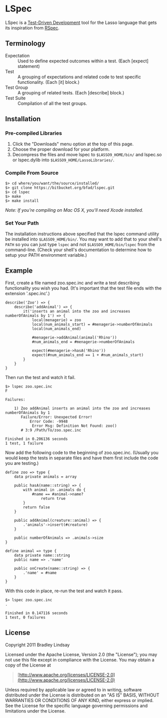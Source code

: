 LSpec
=====

LSpec is a [Test-Driven Development](http://en.wikipedia.org/wiki/Test-driven_development) tool for the Lasso language that gets its inspiration from [RSpec](https://github.com/rspec/rspec).


Terminology
-----------

<dl>
    <dt>Expectation</dt><dd>Used to define expected outcomes within a test. (Each [expect] statement)</dd>
    <dt>Test</dt><dd>A grouping of expectations and related code to test specific functionality. (Each [it] block.)</dd>
    <dt>Test Group</dt><dd>A grouping of related tests. (Each [describe] block.)</dd>
    <dt>Test Suite</dt><dd>Compilation of all the test groups.</dd>
</dl>


Installation
------------

### Pre-compiled Libraries

1. Click the "Downloads" menu option at the top of this page.
2. Choose the proper download for your platform.
3. Decompress the files and move lspec to `$LASSO9_HOME/bin/` and lspec.so or lspec.dylib into `$LASSO9_HOME/LassoLibraries/`.

### Compile From Source

    $> cd where/you/want/the/source/installed/
    $> git clone https://bitbucket.org/bfad/lspec.git
    $> cd lspec
    $> make
    $> make install

_Note: If you're compiling on Mac OS X, you'll need Xcode installed._

### Set Your Path

The installation instructions above specified that the lspec command utility be installed into `$LASSO9_HOME/bin/`. You may want to add that to your shell's `PATH` so you can just type `lspec` and not `$LASSO9_HOME/bin/lspec` from the command-line. (Check your shell's documentation to determine how to setup your PATH environment variable.)


Example
-------

First, create a file named zoo.spec.inc and write a test describing functionality you wish you had. (It's important that the test file ends with the extension '.spec.inc'.)

    describe('Zoo') => {
        describe('addAnimal') => {
            it('inserts an animal into the zoo and increases numberOfAnimals by 1') => {
                local(menagerie) = zoo
                local(num_animals_start) = #menagerie->numberOfAnimals
                local(num_animals_end)
                
                #menagerie->addAnimal(animal('Rhino'))
                #num_animals_end = #menagerie->numberOfAnimals
                
                expect(#menagerie->hasA('Rhino'))
                expect(#num_animals_end == 1 + #num_animals_start)
            }
        }
    }
    
Then run the test and watch it fail.

    $> lspec zoo.spec.inc
    F

    Failures:

        1) Zoo addAnimal inserts an animal into the zoo and increases numberOfAnimals by 1
           Failure/Error: Unexpected Error!
               Error Code: -9948
                Error Msg: Definition Not Found: zoo()
           # 3:9 /Path/To/zoo.spec.inc

    Finished in 0.206136 seconds
    1 test, 1 failure

Now add the following code to the beginning of zoo.spec.inc. (Usually you would keep the tests in separate files and have them first include the code you are testing.)
    
    define zoo => type {
        data private animals = array

        public hasA(name::string) => {
            with animal in .animals do {
                #name == #animal->name?
                    return true
            }
            return false
        }

        public addAnimal(creature::animal) => {
            .'animals'->insert(#creature)
        }

        public numberOfAnimals => .animals->size
    }

    define animal => type {
        data private name::string
        public name => .'name'

        public onCreate(name::string) => {
            .'name' = #name
        }
    }

With this code in place, re-run the test and watch it pass.

    $> lspec zoo.spec.inc
    .

    Finished in 0.147116 seconds
    1 test, 0 failures


License
-------

Copyright 2011 Bradley Lindsay

Licensed under the Apache License, Version 2.0 (the "License");
you may not use this file except in compliance with the License.
You may obtain a copy of the License at

>    [http://www.apache.org/licenses/LICENSE-2.0](http://www.apache.org/licenses/LICENSE-2.0)

Unless required by applicable law or agreed to in writing, software
distributed under the License is distributed on an "AS IS" BASIS,
WITHOUT WARRANTIES OR CONDITIONS OF ANY KIND, either express or implied.
See the License for the specific language governing permissions and
limitations under the License.
